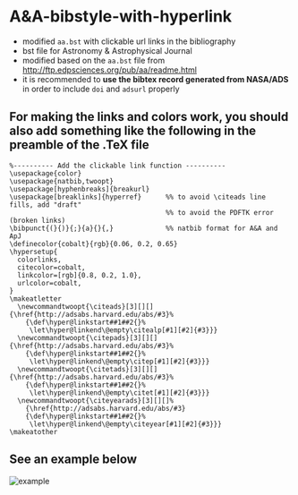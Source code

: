 # A&A-bibstyle-with-hyperlink
- modified `aa.bst` with clickable url links in the bibliography
- bst file for Astronomy & Astrophysical Journal
- modified based on the `aa.bst` file from http://ftp.edpsciences.org/pub/aa/readme.html
- it is recommended to **use the bibtex record generated from NASA/ADS** in order to include `doi` and `adsurl` properly

## For making the links and colors work, you should also add something like the following in the preamble of the .TeX file

```
%---------- Add the clickable link function ----------
\usepackage{color}
\usepackage{natbib,twoopt}
\usepackage[hyphenbreaks]{breakurl}
\usepackage[breaklinks]{hyperref}      %% to avoid \citeads line fills, add "draft" 
                                       %% to avoid the PDFTK error (broken links)
\bibpunct{(}{)}{;}{a}{}{,}             %% natbib format for A&A and ApJ
\definecolor{cobalt}{rgb}{0.06, 0.2, 0.65}
\hypersetup{
  colorlinks,
  citecolor=cobalt,
  linkcolor=[rgb]{0.8, 0.2, 1.0},
  urlcolor=cobalt,
}
\makeatletter
  \newcommandtwoopt{\citeads}[3][][]{\href{http://adsabs.harvard.edu/abs/#3}%
    {\def\hyper@linkstart##1##2{}%
     \let\hyper@linkend\@empty\citealp[#1][#2]{#3}}}
  \newcommandtwoopt{\citepads}[3][][]{\href{http://adsabs.harvard.edu/abs/#3}%
    {\def\hyper@linkstart##1##2{}%
     \let\hyper@linkend\@empty\citep[#1][#2]{#3}}}
  \newcommandtwoopt{\citetads}[3][][]{\href{http://adsabs.harvard.edu/abs/#3}%
    {\def\hyper@linkstart##1##2{}%
     \let\hyper@linkend\@empty\citet[#1][#2]{#3}}}
  \newcommandtwoopt{\citeyearads}[3][][]%
    {\href{http://adsabs.harvard.edu/abs/#3}
    {\def\hyper@linkstart##1##2{}%
     \let\hyper@linkend\@empty\citeyear[#1][#2]{#3}}}
\makeatother
```

## See an example below

![example](./example.png)

